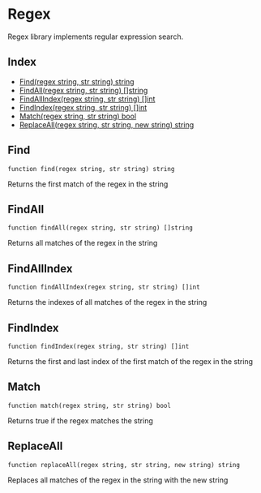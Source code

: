 # Regex

Regex library implements regular expression search.

## Index

- [Find(regex string, str string) string](#find)
- [FindAll(regex string, str string) []string](#findall)
- [FindAllIndex(regex string, str string) []int](#findallindex)
- [FindIndex(regex string, str string) []int](#findindex)
- [Match(regex string, str string) bool](#match)
- [ReplaceAll(regex string, str string, new string) string](#replaceall)

## Find
```
function find(regex string, str string) string
```
Returns the first match of the regex in the string

## FindAll
```
function findAll(regex string, str string) []string
```
Returns all matches of the regex in the string

## FindAllIndex
```
function findAllIndex(regex string, str string) []int
```
Returns the indexes of all matches of the regex in the string

## FindIndex
```
function findIndex(regex string, str string) []int
```
Returns the first and last index of the first match of the regex in the string

## Match
```
function match(regex string, str string) bool
```
Returns true if the regex matches the string

## ReplaceAll
```
function replaceAll(regex string, str string, new string) string
```
Replaces all matches of the regex in the string with the new string